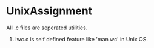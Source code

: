 # UnixAssignment
All .c files are seperated utilities.
1. lwc.c is self defined feature like 'man wc' in Unix OS.